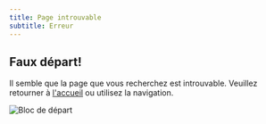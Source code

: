 ```yaml
---
title: Page introuvable
subtitle: Erreur
---
```


<div class="row">
  <div class="col col-6 phone-col-12">
    <h2>Faux départ!</h2>
    <p>Il semble que la page que vous recherchez est introuvable. Veuillez retourner à <a href="/">l'accueil</a> ou utilisez la navigation.</p>
  </div>
  <div class="col col-6 phone-col-12">
    <img class="img-responsive" src="/img/bloc.jpg" alt="Bloc de départ">
  </div>
</div>
